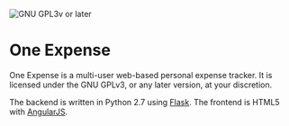 ![GNU GPL3v or later](https://www.gnu.org/graphics/gplv3-88x31.png)

One Expense
===========

One Expense is a multi-user web-based personal expense tracker. It is licensed under the GNU GPLv3, or any later version, at your discretion.

The backend is written in Python 2.7 using [Flask](http://flask.pocoo.org/docs/api/). The frontend is HTML5 with [AngularJS](http://angularjs.org/).


